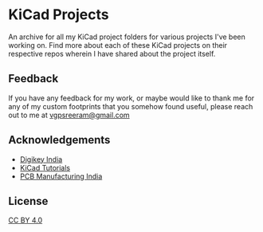
# KiCad Projects

An archive for all my KiCad project folders for various projects I've been working on. Find more about each of these KiCad projects on their respective repos wherein I have shared about the project itself.


## Feedback

If you have any feedback for my work, or maybe would like to thank me for any of my custom footprints that you somehow found useful, please reach out to me at vgpsreeram@gmail.com


## Acknowledgements

 - [Digikey India](https://www.digikey.in/)
 - [KiCad Tutorials](https://www.youtube.com/playlist?list=PLEBQazB0HUyR24ckSZ5u05TZHV9khgA1O)
 - [PCB Manufacturing India](https://robu.in/product/online-pcb-manufacturing-service/)


## License

[CC BY 4.0](https://creativecommons.org/licenses/by/4.0/)

